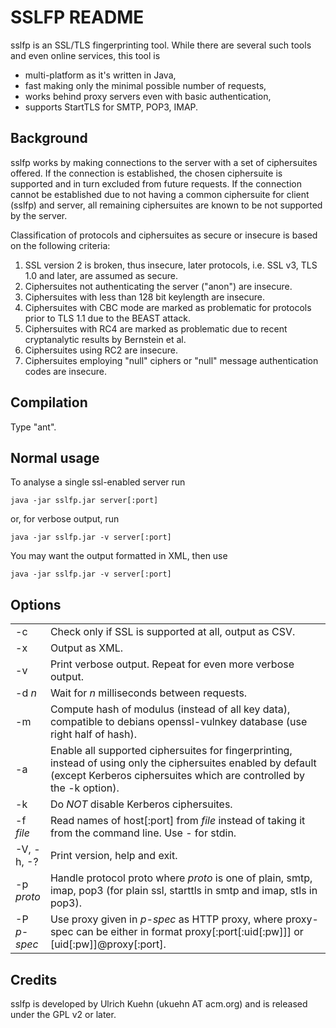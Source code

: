 SSLFP README
===

sslfp is an SSL/TLS fingerprinting tool. While there are several such
tools and even online services, this tool is
<ul>
  <li>multi-platform as it's written in Java,</li>
  <li>fast making only the minimal possible number of requests,</li>
  <li>works behind proxy servers even with basic authentication,</li>
  <li>supports StartTLS for SMTP, POP3, IMAP.</li>
</ul>


Background
---

sslfp works by making connections to the server with a set of
ciphersuites offered. If the connection is established, the chosen
ciphersuite is supported and in turn excluded from future requests. If
the connection cannot be established due to not having a common
ciphersuite for client (sslfp) and server, all remaining ciphersuites
are known to be not supported by the server.

Classification of protocols and ciphersuites as secure or insecure is
based on the following criteria:
<ol>
  <li>SSL version 2 is broken, thus insecure, later protocols,
  i.e. SSL v3, TLS 1.0 and later, are assumed as secure.</li>

<li>Ciphersuites not authenticating the server ("anon") are
  insecure.</li>

<li>Ciphersuites with less than 128 bit keylength are
  insecure.</li>

<li>Ciphersuites with CBC mode are marked as
  problematic for protocols prior to TLS 1.1 due to the BEAST
  attack.</li>

<li>Ciphersuites with RC4 are marked as problematic due
  to recent cryptanalytic results by Bernstein et al.</li>

<li>Ciphersuites using RC2 are insecure.</li>

<li>Ciphersuites
  employing "null" ciphers or "null" message authentication codes are
  insecure.</li>

</ol>



Compilation
---

Type "ant".


Normal usage
---

To analyse a single ssl-enabled server run

	java -jar sslfp.jar server[:port]

or, for verbose output, run

	java -jar sslfp.jar -v server[:port]

You may want the output formatted in XML, then use 

	java -jar sslfp.jar -v server[:port]




Options
---

<table>
<tr>
  <td width="10%">-c</td>
       <td>Check only if SSL is supported at all, output as CSV.</td>
</tr>
<tr>
  <td>-x</td><td>Output as XML.</td>
</tr>
<tr>
  <td>-v</td>
        <td>Print verbose output. Repeat for even more verbose output.</td>
</tr>
<tr>
  <td>-d <i>n</i>
        </td><td>Wait for <i>n</i> milliseconds between requests.</td>
</tr>
<tr>
  <td>-m</td>
        <td>Compute hash of modulus (instead of all key data), compatible
            to debians openssl-vulnkey database (use right half of hash).</td>
</tr>
<tr>
  <td>-a</td>
        <td>Enable all supported ciphersuites for fingerprinting, instead
           of using only the ciphersuites enabled by default (except
           Kerberos ciphersuites which are controlled by the -k option).</td>
</tr>
<tr>
  <td>-k</td><td>Do <em>NOT</em> disable Kerberos ciphersuites.</td>
</tr>
<tr>
  <td>-f <i>file</i>
           </td><td>Read names of host[:port] from <i>file</i>
             instead of taking it from the command line. Use - for stdin.</td>
</tr>
<tr>
  <td>-V, -h, -?</td><td>Print version, help and exit.</td>
</tr>
<tr>
  <td>-p <i>proto</i></td>
           <td>Handle protocol proto where <i>proto</i> is one of
                       plain, smtp, imap, pop3
             (for plain ssl, starttls in smtp and imap, stls in pop3).</td>
</tr>
<tr>
  <td>-P <i>p-spec</i></td>
            <td>Use proxy given in <i>p-spec</i> as HTTP proxy, where
                  proxy-spec can be either in format
                        proxy[:port[:uid[:pw]]] or
                        [uid[:pw]]@proxy[:port].</td>
</tr>
</table>



Credits
---

sslfp is developed by Ulrich Kuehn (ukuehn AT acm.org) and is released under
the GPL v2 or later.

